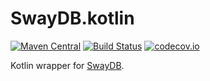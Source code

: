 # SwayDB.kotlin

[![Maven Central](https://img.shields.io/maven-central/v/com.github.javadev/swaydb-kotlin.svg)](http://search.maven.org/#search%7Cga%7C1%7Cg%3A%22com.github.javadev%22%20AND%20a%3A%22swaydb-kotlin%22)
[![Build Status](https://travis-ci.com/simerplaha/SwayDB.kotlin.svg?branch=master)](https://travis-ci.com/simerplaha/SwayDB.kotlin)
[![codecov.io](http://codecov.io/github/simerplaha/SwayDB.kotlin/coverage.svg?branch=master)](http://codecov.io/github/simerplaha/SwayDB.kotlin?branch=master)

Kotlin wrapper for [SwayDB](https://github.com/simerplaha/SwayDB).

